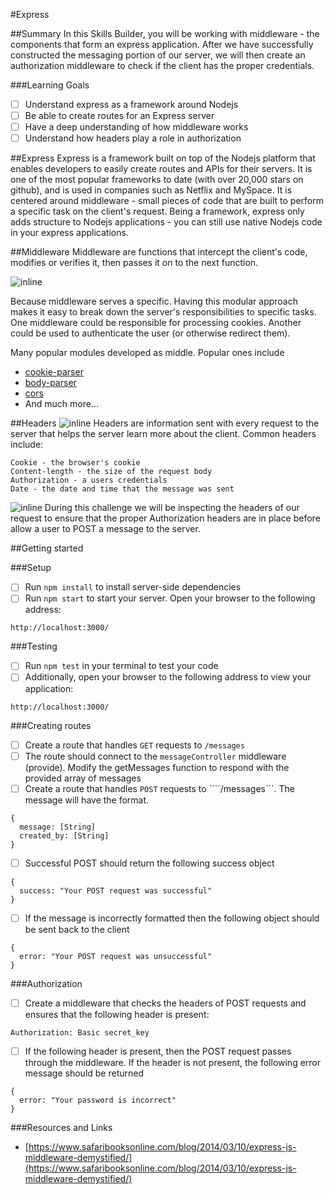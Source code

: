 #Express

##Summary
In this Skills Builder, you will be working with middleware - the components that form an express application. After we have successfully constructed the messaging portion of our server, we will then create an authorization middleware to check if the client has the proper credentials.

###Learning Goals
- [ ] Understand express as a framework around Nodejs
- [ ] Be able to create routes for an Express server
- [ ] Have a deep understanding of how middleware works
- [ ] Understand how headers play a role in authorization

##Express
Express is a framework built on top of the Nodejs platform that enables developers to easily create routes and APIs for their servers. It is one of the most popular frameworks to date (with over 20,000 stars on github), and is used in companies such as Netflix and MySpace. It is centered around middleware - small pieces of code that are built to perform a specific task on the client's request. Being a framework, express only adds structure to Nodejs applications - you can still use native Nodejs code in your express applications.

##Middleware
Middleware are functions that intercept the client's code, modifies or verifies it, then passes it on to the next function.

![inline](http://media.developeriq.in/images/nodeexpress_2_9_2015_1.png)

Because middleware serves a specific. Having this modular approach makes it easy to break down the server's responsibilities to specific tasks. One middleware could be responsible for processing cookies. Another could be used to authenticate the user (or otherwise redirect them).

Many popular modules developed as middle. Popular ones include

- [cookie-parser](https://github.com/expressjs/cookie-parser)
- [body-parser](https://github.com/expressjs/body-parser)
- [cors](https://github.com/expressjs/cors)
- And much more...

##Headers
![inline](https://docs.trafficserver.apache.org/en/4.0.x/_images/http_header_struct.jpg)
Headers are information sent with every request to the server that helps the server learn more about the client. Common headers include:
````
Cookie - the browser's cookie
Content-length - the size of the request body
Authorization - a users credentials
Date - the date and time that the message was sent
````

![inline](https://www.dropbox.com/s/nftf9cv38ju5g3n/Screenshot%202015-10-27%2010.43.54.png?dl=1)
During this challenge we will be inspecting the headers of our request to ensure that the proper Authorization headers are in place before allow a user to POST a message to the server.

##Getting started

###Setup
- [ ] Run ```npm install``` to install server-side dependencies
- [ ] Run ```npm start``` to start your server. Open your browser to the following address:
````
http://localhost:3000/
````

###Testing
- [ ] Run ```npm test``` in your terminal to test your code
- [ ] Additionally, open your browser to the following address to view your application:
````
http://localhost:3000/
````

###Creating routes
- [ ] Create a route that handles ```GET``` requests to ```/messages```
- [ ] The route should connect to the ```messageController``` middleware (provide). Modify the getMessages function to respond with the provided array of messages
- [ ] Create a route that handles ```POST``` requests to ````/messages```. The message will have the format.
````
{
  message: [String]
  created_by: [String]
}
````
- [ ] Successful POST should return the following success object
````
{
  success: "Your POST request was successful"
}
````
- [ ] If the message is incorrectly formatted then the following object should be sent back to the client
````
{
  error: "Your POST request was unsuccessful"
}
````

###Authorization
- [ ] Create a middleware that checks the headers of POST requests and ensures that the following header is present:
````
Authorization: Basic secret_key
````
- [ ] If the following header is present, then the POST request passes through the middleware. If the header is not present, the following error message should be returned
````
{
  error: "Your password is incorrect"
}
````

###Resources and Links
- [https://www.safaribooksonline.com/blog/2014/03/10/express-js-middleware-demystified/](https://www.safaribooksonline.com/blog/2014/03/10/express-js-middleware-demystified/)